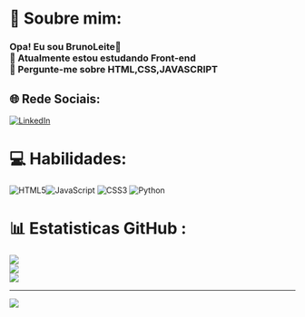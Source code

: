 # 💫 Soubre mim:
### Opa! Eu sou BrunoLeite👋<br>🔭 Atualmente estou estudando Front-end<br>💬 Pergunte-me sobre HTML,CSS,JAVASCRIPT<br>

## 🌐 Rede Sociais:
[![LinkedIn](https://img.shields.io/badge/LinkedIn-%230077B5.svg?logo=linkedin&logoColor=white)](https://linkedin.com/in/brunoleitedv) 

# 💻 Habilidades:
![HTML5](https://img.shields.io/badge/html5-%23E34F26.svg?style=for-the-badge&logo=html5&logoColor=white)![JavaScript](https://img.shields.io/badge/javascript-%23323330.svg?style=for-the-badge&logo=javascript&logoColor=%23F7DF1E) ![CSS3](https://img.shields.io/badge/css3-%231572B6.svg?style=for-the-badge&logo=css3&logoColor=white) ![Python](https://img.shields.io/badge/python-3670A0?style=for-the-badge&logo=python&logoColor=ffdd54)
# 📊 Estatisticas GitHub :
![](https://github-readme-stats.vercel.app/api?username=brunoleite91&theme=react&hide_border=false&include_all_commits=true&count_private=false)<br/>
![](https://github-readme-streak-stats.herokuapp.com/?user=brunoleite91&theme=react&hide_border=false)<br/>
![](https://github-readme-stats.vercel.app/api/top-langs/?username=brunoleite91&theme=react&hide_border=false&include_all_commits=true&count_private=false&layout=compact)

---
[![](https://visitcount.itsvg.in/api?id=brunoleite91&icon=2&color=1)](https://visitcount.itsvg.in)
